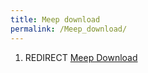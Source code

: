 ```yaml
---
title: Meep download
permalink: /Meep_download/
---
```


1.  REDIRECT [Meep Download](/Meep_Download "wikilink")
